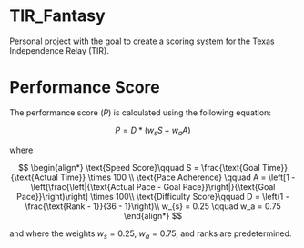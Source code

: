 # TIR_Fantasy

Personal project with the goal to create a scoring system for the Texas Independence Relay (TIR).

# Performance Score
The performance score ($P$) is calculated using the following equation:

$$
P = D * (w_{s}S + w_{a}A )
$$

where

$$
\begin{align*}
    \text{Speed Score}\qquad S = \frac{\text{Goal Time}}{\text{Actual Time}}  \times 100 \\
\text{Pace Adherence} \qquad A = \left[1 - \left(\frac{\left|{\text{Actual Pace - Goal Pace}}\right|}{\text{Goal Pace}}\right)\right] \times 100\\
\text{Difficulty Score}\qquad D = \left(1 - \frac{\text{Rank - 1}}{36 - 1}\right)\\
w_{s} = 0.25 \qquad w_a = 0.75
\end{align*}
$$

and where the weights $w_{s} = 0.25$, $w_a = 0.75$, and ranks are predetermined.
